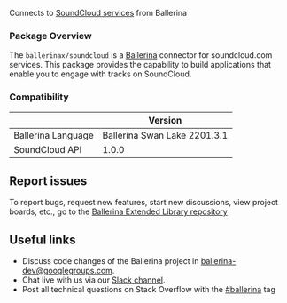 Connects to [SoundCloud services](https://developers.soundcloud.com/docs/api/explorer/open-api) from Ballerina

### Package Overview
The `ballerinax/soundcloud` is a [Ballerina](https://ballerina.io/) connector for soundcloud.com services.
This package provides the capability to build applications that enable you to engage with tracks on SoundCloud.

### Compatibility
|                      | Version                   |
|----------------------|---------------------------|
| Ballerina Language   | Ballerina Swan Lake 2201.3.1|
| SoundCloud API       | 1.0.0                     |

## Report issues
To report bugs, request new features, start new discussions, view project boards, etc., go to the [Ballerina Extended Library repository](https://github.com/ballerina-platform/ballerina-extended-library)

## Useful links
- Discuss code changes of the Ballerina project in [ballerina-dev@googlegroups.com](mailto:ballerina-dev@googlegroups.com).
- Chat live with us via our [Slack channel](https://ballerina.io/community/slack/).
- Post all technical questions on Stack Overflow with the [#ballerina](https://stackoverflow.com/questions/tagged/ballerina) tag

